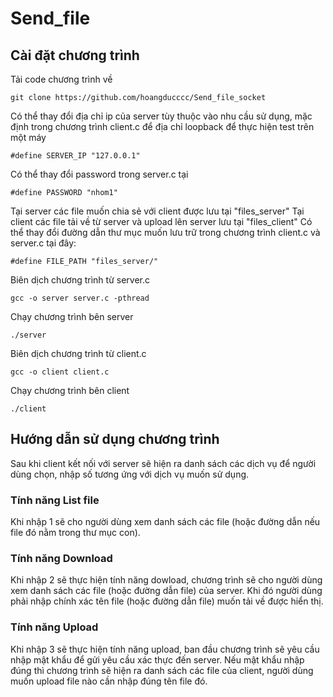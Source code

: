 # Send_file
## Cài đặt chương trình
Tải code chương trình về
```
git clone https://github.com/hoangducccc/Send_file_socket
```
Có thể thay đổi địa chỉ ip của server tùy thuộc vào nhu cầu sử dụng, mặc định trong chương trình client.c để địa chỉ loopback để thực hiện test trên một máy
```
#define SERVER_IP "127.0.0.1"
```
Có thể thay đổi password trong server.c tại 
```
#define PASSWORD "nhom1"
```
Tại server các file muốn chia sẻ với client được lưu tại "files_server"
Tại client các file tải về từ server và upload lên server lưu tại "files_client"
Có thể thay đổi đường dẫn thư mục muốn lưu trữ trong chương trình client.c và server.c tại đây:
```
#define FILE_PATH "files_server/"
```
Biên dịch chương trình từ server.c
```
gcc -o server server.c -pthread
```
Chạy chương trình bên server
```
./server
```
Biên dịch chương trình từ client.c
```
gcc -o client client.c
```
  Chạy chương trình bên client
```
./client
```
## Hướng dẫn sử dụng chương trình
Sau khi client kết nối với server sẽ hiện ra danh sách các dịch vụ để người dùng chọn, nhập số tương ứng với dịch vụ muốn sử dụng.
### Tính năng List file
Khi nhập 1 sẽ cho người dùng xem danh sách các file (hoặc đường dẫn nếu file đó nằm trong thư mục con).
### Tính năng Download
Khi nhập 2 sẽ thực hiện tính năng dowload, chương trình sẽ cho người dùng xem danh sách các file (hoặc đường dẫn file) của server. Khi đó người dùng phải nhập chính xác tên file (hoặc đường dẫn file) muốn tải về được hiển thị.
### Tính năng Upload
Khi nhập 3 sẽ thực hiện tính năng upload, ban đầu chương trình sẽ yêu cầu nhập mật khẩu để gửi yêu cầu xác thực đến server. Nếu mật khẩu nhập đúng thì chương trình sẽ hiện ra danh sách các file của client, người dùng muốn upload file nào cần nhập đúng tên file đó.
